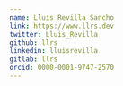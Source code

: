 ```yaml
---
name: Lluís Revilla Sancho
link: https://www.llrs.dev
twitter: Lluis_Revilla
github: llrs
linkedin: lluisrevilla
gitlab: llrs
orcid: 0000-0001-9747-2570
---
```

